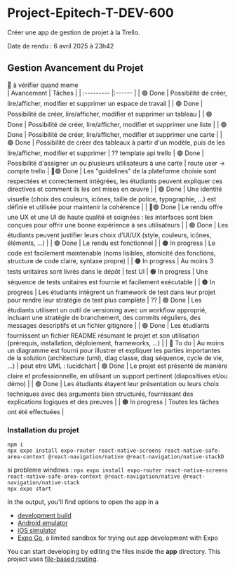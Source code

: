 # Project-Epitech-T-DEV-600
Créer une app de gestion de projet à la Trello.  
  
Date de rendu : 6 avril 2025 à 23h42  
  
## Gestion Avancement du Projet
🔵 à vérifier quand meme  
| Avancement | Tâches |
| :--------- |:------ |
| 🟢 Done | Possibilité de créer, lire/afficher, modifier et supprimer un espace de travail |
| 🟢 Done | Possibilité de créer, lire/afficher, modifier et supprimer un tableau |
| 🟢 Done | Possibilité de créer, lire/afficher, modifier et supprimer une liste |
| 🟢 Done | Possibilité de créer, lire/afficher, modifier et supprimer une carte |
| 🟢 Done | Possibilité de créer des tableaux à partir d'un modèle, puis de les lire/afficher, modifier et supprimer | ?? template api trello
| 🟢 Done | Possibilité d'assigner un ou plusieurs utilisateurs à une carte | route user -> compte trello
| 🔵🟢 Done  | Les "guidelines" de la plateforme choisie sont respectées et correctement intégrées, les étudiants peuvent expliquer ces directives et comment ils les ont mises en œuvre |
| 🟢 Done | Une identité visuelle (choix des couleurs, icônes, taille de police, typographie, ...) est définie et utilisée pour maintenir la cohérence |
| 🔵🟢 Done | Le rendu offre une UX et une UI de haute qualité et soignées : les interfaces sont bien conçues pour offrir une bonne expérience à ses utilisateurs |
| 🟢 Done | Les étudiants peuvent justifier leurs choix d'UI/UX (style, couleurs, icônes, éléments, ...) |
| 🟢 Done | Le rendu est fonctionnel |
| 🟠 In progress | Le code est facilement maintenable (noms lisibles, atomicité des fonctions, structure de code claire, syntaxe propre) |
| 🟠 In progress | Au moins 3 tests unitaires sont livrés dans le dépôt | test UI
| 🟠 In progress | Une séquence de tests unitaires est fournie et facilement exécutable |
| 🟠 In progress | Les étudiants intègrent un framework de test dans leur projet pour rendre leur stratégie de test plus complète | ??
| 🟢 Done | Les étudiants utilisent un outil de versioning avec un workflow approprié, incluant une stratégie de branchement, des commits réguliers, des messages descriptifs et un fichier gitignore |
| 🟢 Done | Les étudiants fournissent un fichier README résumant le projet et son utilisation (prérequis, installation, déploiement, frameworks, ...) |
| 🔴 To do | Au moins un diagramme est fourni pour illustrer et expliquer les parties importantes de la solution (architecture (uml), diag classe, diag séquence, cycle de vie, ...) | peut etre UML : lucidchart
| 🟢 Done | Le projet est présenté de manière claire et professionnelle, en utilisant un support pertinent (diapositives et/ou démo) |
| 🟢 Done | Les étudiants étayent leur présentation ou leurs choix techniques avec des arguments bien structurés, fournissant des explications logiques et des preuves |
| 🟠 In progress | Toutes les tâches ont été effectuées |


### Installation du projet
```npm i```  
```npx expo install expo-router react-native-screens react-native-safe-area-context @react-navigation/native @react-navigation/native-stackD```  
  
si probleme windows : ```npx expo install expo-router react-native-screens react-native-safe-area-context @react-navigation/native @react-navigation/native-stack```  
```npx expo start```  


In the output, you'll find options to open the app in a

- [development build](https://docs.expo.dev/develop/development-builds/introduction/)
- [Android emulator](https://docs.expo.dev/workflow/android-studio-emulator/)
- [iOS simulator](https://docs.expo.dev/workflow/ios-simulator/)
- [Expo Go](https://expo.dev/go), a limited sandbox for trying out app development with Expo

You can start developing by editing the files inside the **app** directory. This project uses [file-based routing](https://docs.expo.dev/router/introduction).